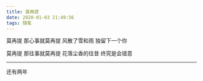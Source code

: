 ```yaml
---
title: 莫再提
date: 2020-01-03 21:49:56
tags: 随笔
---
```


莫再提
那心事就莫再提
风散了雪和雨
独留下一个你

莫再提
那往事就莫再提
花落尘香的往昔
终究是会错意

***

还有两年
<!-- 放下浮躁的心
沉淀最美的光阴 -->